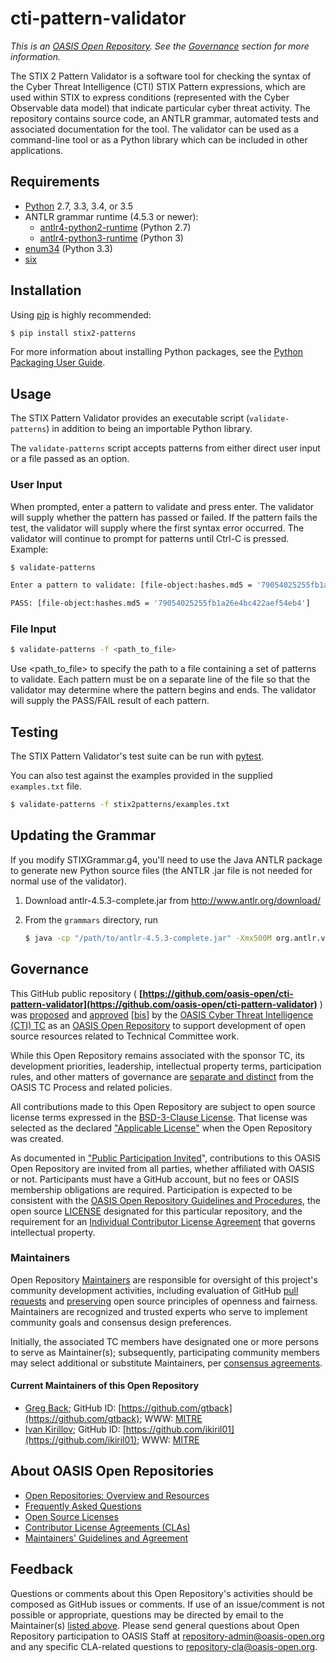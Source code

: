 # cti-pattern-validator

*This is an [OASIS Open Repository](https://www.oasis-open.org/resources/open-repositories/). See the [Governance](#governance) section for more information.*

The STIX 2 Pattern Validator is a software tool for checking the syntax of the Cyber Threat Intelligence (CTI) STIX Pattern expressions, which are used within STIX to express conditions (represented with the Cyber Observable data model) that indicate particular cyber threat activity. The repository contains source code, an ANTLR grammar, automated tests and associated documentation for the tool. The validator can be used as a command-line tool or as a Python library which can be included in other applications.

## Requirements

- [Python](https://www.python.org) 2.7, 3.3, 3.4, or 3.5
- ANTLR grammar runtime (4.5.3 or newer):
    - [antlr4-python2-runtime](https://pypi.python.org/pypi/antlr4-python2-runtime) (Python 2.7)
    - [antlr4-python3-runtime](https://pypi.python.org/pypi/antlr4-python3-runtime) (Python 3)
- [enum34](https://pypi.python.org/pypi/enum34) (Python 3.3)
- [six](https://pypi.python.org/pypi/six)

## Installation

Using [pip](https://pip.pypa.io) is highly recommended:

```bash
$ pip install stix2-patterns
```

For more information about installing Python packages, see the [Python
Packaging User Guide](https://packaging.python.org/installing/).

## Usage

The STIX Pattern Validator provides an executable script (`validate-patterns`)
in addition to being an importable Python library.

The `validate-patterns` script accepts patterns from either direct user input
or a file passed as an option.

### User Input

When prompted, enter a pattern to validate and press enter. The validator will
supply whether the pattern has passed or failed. If the pattern fails the test,
the validator will supply where the first syntax error occurred. The validator
will continue to prompt for patterns until Ctrl-C is pressed. Example:

```bash
$ validate-patterns

Enter a pattern to validate: [file-object:hashes.md5 = '79054025255fb1a26e4bc422aef54eb4']

PASS: [file-object:hashes.md5 = '79054025255fb1a26e4bc422aef54eb4']
```

### File Input

```bash
$ validate-patterns -f <path_to_file>
```

Use \<path\_to\_file> to specify the path to a file containing a set of
patterns to validate. Each pattern must be on a separate line of the file so
that the validator may determine where the pattern begins and ends. The
validator will supply the PASS/FAIL result of each pattern.

## Testing

The STIX Pattern Validator's test suite can be run with
[pytest](http://pytest.org).

You can also test against the examples provided in the supplied `examples.txt`
file.

```bash
$ validate-patterns -f stix2patterns/examples.txt
```

## Updating the Grammar

If you modify STIXGrammar.g4, you'll need to use the Java ANTLR package to generate new Python source files (the ANTLR .jar file is not needed for normal use of the validator).

1. Download antlr-4.5.3-complete.jar from http://www.antlr.org/download/
2. From the `grammars` directory, run

    ```bash
    $ java -cp "/path/to/antlr-4.5.3-complete.jar" -Xmx500M org.antlr.v4.Tool -Dlanguage=Python2 STIXPattern.g4
    ```

## Governance

This GitHub public repository ( **[https://github.com/oasis-open/cti-pattern-validator](https://github.com/oasis-open/cti-pattern-validator)** ) was [proposed](https://lists.oasis-open.org/archives/cti/201609/msg00001.html) and [approved](https://www.oasis-open.org/committees/ballot.php?id=2971) [[bis](https://issues.oasis-open.org/browse/TCADMIN-2431)] by the [OASIS Cyber Threat Intelligence (CTI) TC](https://www.oasis-open.org/committees/cti/) as an [OASIS Open Repository](https://www.oasis-open.org/resources/open-repositories/) to support development of open source resources related to Technical Committee work.

While this Open Repository remains associated with the sponsor TC, its development priorities, leadership, intellectual property terms, participation rules, and other matters of governance are [separate and distinct](https://github.com/oasis-open/cti-pattern-validator/blob/master/CONTRIBUTING.md#governance-distinct-from-oasis-tc-process) from the OASIS TC Process and related policies.

All contributions made to this Open Repository are subject to open source license terms expressed in the [BSD-3-Clause License](https://www.oasis-open.org/sites/www.oasis-open.org/files/BSD-3-Clause.txt). That license was selected as the declared ["Applicable License"](https://www.oasis-open.org/resources/open-repositories/licenses) when the Open Repository was created.

As documented in ["Public Participation Invited](https://github.com/oasis-open/cti-pattern-validator/blob/master/CONTRIBUTING.md#public-participation-invited)", contributions to this OASIS Open Repository are invited from all parties, whether affiliated with OASIS or not. Participants must have a GitHub account, but no fees or OASIS membership obligations are required. Participation is expected to be consistent with the [OASIS Open Repository Guidelines and Procedures](https://www.oasis-open.org/policies-guidelines/open-repositories), the open source [LICENSE](https://github.com/oasis-open/cti-pattern-validator/blob/master/LICENSE) designated for this particular repository, and the requirement for an [Individual Contributor License Agreement](https://www.oasis-open.org/resources/open-repositories/cla/individual-cla) that governs intellectual property.

### <a id="maintainers">Maintainers</a>

Open Repository [Maintainers](https://www.oasis-open.org/resources/open-repositories/maintainers-guide) are responsible for oversight of this project's community development activities, including evaluation of GitHub [pull requests](https://github.com/oasis-open/cti-pattern-validator/blob/master/CONTRIBUTING.md#fork-and-pull-collaboration-model) and [preserving](https://www.oasis-open.org/policies-guidelines/open-repositories#repositoryManagement) open source principles of openness and fairness. Maintainers are recognized and trusted experts who serve to implement community goals and consensus design preferences.

Initially, the associated TC members have designated one or more persons to serve as Maintainer(s); subsequently, participating community members may select additional or substitute Maintainers, per [consensus agreements](https://www.oasis-open.org/resources/open-repositories/maintainers-guide#additionalMaintainers).

#### <a id="currentMaintainers">Current Maintainers of this Open Repository</a>

 * [Greg Back](mailto:gback@mitre.org); GitHub ID: [https://github.com/gtback](https://github.com/gtback); WWW: [MITRE](https://www.mitre.org)
 * [Ivan Kirillov](mailto:ikirillov@mitre.org); GitHub ID: [https://github.com/ikiril01](https://github.com/ikiril01); WWW: [MITRE](https://www.mitre.org)

## <a id="aboutOpenRepos">About OASIS Open Repositories</a>

 * [Open Repositories: Overview and Resources](https://www.oasis-open.org/resources/open-repositories/)
 * [Frequently Asked Questions](https://www.oasis-open.org/resources/open-repositories/faq)
 * [Open Source Licenses](https://www.oasis-open.org/resources/open-repositories/licenses)
 * [Contributor License Agreements (CLAs)](https://www.oasis-open.org/resources/open-repositories/cla)
 * [Maintainers' Guidelines and Agreement](https://www.oasis-open.org/resources/open-repositories/maintainers-guide)

## <a id="feedback">Feedback</a>

Questions or comments about this Open Repository's activities should be composed as GitHub issues or comments. If use of an issue/comment is not possible or appropriate, questions may be directed by email to the Maintainer(s) [listed above](#currentMaintainers). Please send general questions about Open Repository participation to OASIS Staff at [repository-admin@oasis-open.org](mailto:repository-admin@oasis-open.org) and any specific CLA-related questions to [repository-cla@oasis-open.org](mailto:repository-cla@oasis-open.org).
